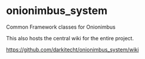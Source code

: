 onionimbus_system
=================

Common Framework classes for Onionimbus

This also hosts the central wiki for the entire project.

https://github.com/darkitecht/onionimbus_system/wiki
